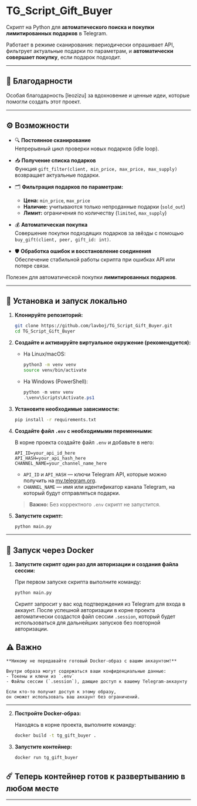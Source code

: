 # TG_Script_Gift_Buyer

Скрипт на Python для **автоматического поиска и покупки лимитированных подарков** в Telegram.

Работает в режиме сканирования: периодически опрашивает API, фильтрует актуальные подарки по параметрам, и 
**автоматически совершает покупку**, если подарок подходит.

---

## 🙏 Благодарности

Особая благодарность [leozizu] за вдохновение и ценные идеи, которые помогли создать этот проект.

---

## ⚙️ Возможности

- 🔍 **Постоянное сканирование**  
  Непрерывный цикл проверки новых подарков (idle loop).

- 📥 **Получение списка подарков**  
  Функция `gift_filter(client, min_price, max_price, max_supply)` возвращает актуальные подарки.

- 🗂️ **Фильтрация подарков по параметрам:**  
  - **Цена:** `min_price`, `max_price`  
  - **Наличие:** учитываются только непроданные подарки (`sold_out`)  
  - **Лимит:** ограничения по количеству (`limited`, `max_supply`)

- 💰 **Автоматическая покупка**  
  Совершение покупки подходящих подарков за звёзды с помощью  
  `buy_gift(client, peer, gift_id: int)`.

- 🛡️ **Обработка ошибок и восстановление соединения**  
  Обеспечение стабильной работы скрипта при ошибках API или потере связи.

Полезен для автоматической покупки **лимитированных подарков**.

---

## 🚀 Установка и запуск локально

1. **Клонируйте репозиторий:**

    ```bash
    git clone https://github.com/lavboj/TG_Script_Gift_Buyer.git
    cd TG_Script_Gift_Buyer
    ```

2. **Создайте и активируйте виртуальное окружение (рекомендуется):**

    - На Linux/macOS:

        ```bash
        python3 -m venv venv
        source venv/bin/activate
        ```

    - На Windows (PowerShell):

        ```powershell
        python -m venv venv
        .\venv\Scripts\Activate.ps1
        ```

3. **Установите необходимые зависимости:**

    ```bash
    pip install -r requirements.txt
    ```

4. **Создайте файл `.env` с необходимыми переменными:**

    В корне проекта создайте файл `.env` и добавьте в него:

    ```env
    API_ID=your_api_id_here
    API_HASH=your_api_hash_here
    CHANNEL_NAME=your_channel_name_here
    ```

    - `API_ID` и `API_HASH` — ключи Telegram API, которые можно получить на [my.telegram.org](https://my.telegram.org).
    - `CHANNEL_NAME` — имя или идентификатор канала Telegram, на который будут отправляться подарки.  

    > **Важно:** Без корректного `.env` скрипт не запустится.

5. **Запустите скрипт:**

    ```bash
    python main.py
    ```

---

## 🐳 Запуск через Docker

1. **Запустите скрипт один раз для авторизации и создания файла сессии:**

    При первом запуске скрипта выполните команду:

    ```bash
    python main.py
    ```

    Скрипт запросит у вас код подтверждения из Telegram для входа в аккаунт. После успешной авторизации в корне проекта автоматически создастся файл сессии `.session`, который будет использоваться для дальнейших запусков без повторной авторизации.  

  ## ⚠️ Важно

    **Никому не передавайте готовый Docker-образ с вашим аккаунтом!**

    Внутри образа могут содержаться ваши конфиденциальные данные:  
    - Токены и ключи из `.env`  
    - Файлы сессии (`.session`), дающие доступ к вашему Telegram-аккаунту

    Если кто-то получит доступ к этому образу,  
    он сможет использовать ваш аккаунт без ограничений.

---

2. **Постройте Docker-образ:**

    Находясь в корне проекта, выполните команду:

    ```bash
    docker build -t tg_gift_buyer .
    ```

3. **Запустите контейнер:**

    ```bash
    docker run tg_gift_buyer
    ```

## ☄️ Теперь контейнер готов к развертыванию в любом месте

---
